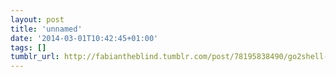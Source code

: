 ```yaml
---
layout: post
title: 'unnamed'
date: '2014-03-01T10:42:45+01:00'
tags: []
tumblr_url: http://fabiantheblind.tumblr.com/post/78195838490/go2shell-and-remove-git-folder-from
---
```

